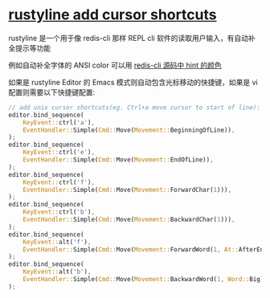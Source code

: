 # [rustyline add cursor shortcuts](/2021/08/rustyline_add_cursor_shortcuts.md)

rustyline 是一个用于像 redis-cli 那样 REPL cli 软件的读取用户输入，有自动补全提示等功能

例如自动补全字体的 ANSI color 可以用 [redis-cli 源码中 hint 的颜色](https://github.com/redis/redis/blob/74590f8345c148024a9d55471409e772d9c8fa90/src/redis-cli.c#L744)

如果是 rustyline Editor 的 Emacs 模式则自动包含光标移动的快捷键，如果是 vi 配置则需要以下快捷键配置:

```rust
// add unix cursor shortcuts(eg. Ctrl+a move cursor to start of line): https://github.com/kkawakam/rustyline/issues/146
editor.bind_sequence(
    KeyEvent::ctrl('a'),
    EventHandler::Simple(Cmd::Move(Movement::BeginningOfLine)),
);
editor.bind_sequence(
    KeyEvent::ctrl('e'),
    EventHandler::Simple(Cmd::Move(Movement::EndOfLine)),
);
editor.bind_sequence(
    KeyEvent::ctrl('f'),
    EventHandler::Simple(Cmd::Move(Movement::ForwardChar(1))),
);
editor.bind_sequence(
    KeyEvent::ctrl('b'),
    EventHandler::Simple(Cmd::Move(Movement::BackwardChar(1))),
);
editor.bind_sequence(
    KeyEvent::alt('f'),
    EventHandler::Simple(Cmd::Move(Movement::ForwardWord(1, At::AfterEnd, Word::Big))),
);
editor.bind_sequence(
    KeyEvent::alt('b'),
    EventHandler::Simple(Cmd::Move(Movement::BackwardWord(1, Word::Big))),
);
```
